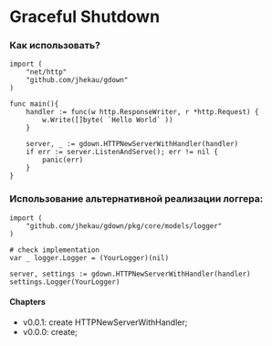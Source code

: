 # Graceful Shutdown



### Как использовать?
```
import (
    "net/http"
    "github.com/jhekau/gdown"
)

func main(){
    handler := func(w http.ResponseWriter, r *http.Request) {
        w.Write([]byte( `Hello World` ))
    }

    server, _ := gdown.HTTPNewServerWithHandler(handler)
    if err := server.ListenAndServe(); err != nil {
        panic(err)
    }
}

```

### Использование альтернативной реализации логгера:
```
import (
    "github.com/jhekau/gdown/pkg/core/models/logger"
)

# check implementation
var _ logger.Logger = (YourLogger)(nil)

server, settings := gdown.HTTPNewServerWithHandler(handler)
settings.Logger(YourLogger)

```

#### Chapters

- v0.0.1: create HTTPNewServerWithHandler;
- v0.0.0: create;
